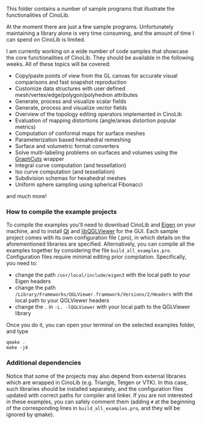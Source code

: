 This folder contains a number of sample programs that illustrate the functionalities of CinoLib. 

At the moment there are just a few sample programs. Unfortunately maintaining a library alone is very time consuming, and the amount of time I can spend on CinoLib is limited.

I am currently working on a wide number of code samples that showcase the core functionalities of CinoLib. They should be available in the following weeks. All of these topics will be covered:

* Copy/paste points of view from the GL canvas for accurate visual comparisons and fast snapshot reproduction
* Customize data structures with user defined mesh/vertex/edge/polygon/polyhedron attributes
* Generate, process and visualize scalar fields
* Generate, process and visualize vector fields
* Overview of the topology editing operators implemented in CinoLib
* Evaluation of mapping distortions (angle/areas distortion popular metrics)
* Computation of conformal maps for surface meshes
* Parameterization based hexahedral remeshing
* Surface and volumetric format converters
* Solve multi-labeling problems on surfaces and volumes using the [GraphCuts](http://vision.csd.uwo.ca/code/) wrapper
* Integral curve computation (and tessellation)
* Iso curve computation (and tessellation)
* Subdivision schemas for hexahedral meshes
* Uniform sphere sampling using spherical Fibonacci

and much more!

### How to compile the example projects
To compile the examples you'll need to download CinoLib and [Eigen](http://eigen.tuxfamily.org) on your machine, and to install [Qt](https://www.qt.io) and [libQGLViewer](http://libqglviewer.com/index.html) for the GUI. Each sample project comes with its own configuration file (.pro), in which details on the aforementioned libraries are specified. Alternatively, you can compile all the examples together by considering the file `build_all_examples.pro`. Configuration files require minimal editing prior compilation. Specifically, you need to:

* change the path `/usr/local/include/eigen3` with the local path to your Eigen headers
* change the path `/Library/Frameworks/QGLViewer.framework/Versions/2/Headers` with the local path to your QGLViewer headers
* change the `.` in `-L. -lQGLViewer` with your local path to the QGLViewer library

Once you do it, you can open your terminal on the selected examples folder, and type
```
qmake .
make -j4
```

### Additional dependencies
Notice that some of the projects may also depend from external libraries which are wrapped in CinoLib (e.g. Triangle, Tetgen or VTK). In this case, such libraries should be installed separately, and the configuration files updated with correct paths for compiler and linker. If you are not interested in these examples, you can safely comment them (adding `#` at the beginning of the corresponding lines in `build_all_examples.pro`, and they will be ignored by qmake).
